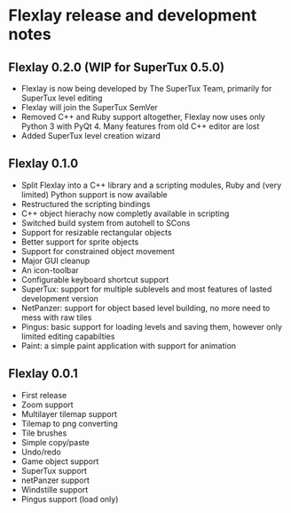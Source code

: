 # Flexlay release and development notes

## Flexlay 0.2.0 (WIP for SuperTux 0.5.0)

- Flexlay is now being developed by The SuperTux Team, primarily for SuperTux
  level editing
- Flexlay will join the SuperTux SemVer
- Removed C++ and Ruby support altogether, Flexlay now uses only Python 3 with
  PyQt 4. Many features from old C++ editor are lost
- Added SuperTux level creation wizard

## Flexlay 0.1.0

- Split Flexlay into a C++ library and a scripting modules, Ruby and (very limited)
  Python support is now available
- Restructured the scripting bindings
- C++ object hierachy now completly available in scripting
- Switched build system from autohell to SCons
- Support for resizable rectangular objects
- Better support for sprite objects
- Support for constrained object movement
- Major GUI cleanup
- An icon-toolbar
- Configurable keyboard shortcut support
- SuperTux: support for multiple sublevels and most features of lasted development
  version
- NetPanzer: support for object based level building, no more need to mess with
  raw tiles
- Pingus: basic support for loading levels and saving them, however only limited
  editing capabilties
- Paint: a simple paint application with support for animation

## Flexlay 0.0.1

- First release
- Zoom support
- Multilayer tilemap support
- Tilemap to png converting
- Tile brushes
- Simple copy/paste
- Undo/redo
- Game object support
- SuperTux support
- netPanzer support
- Windstille support
- Pingus support (load only)
